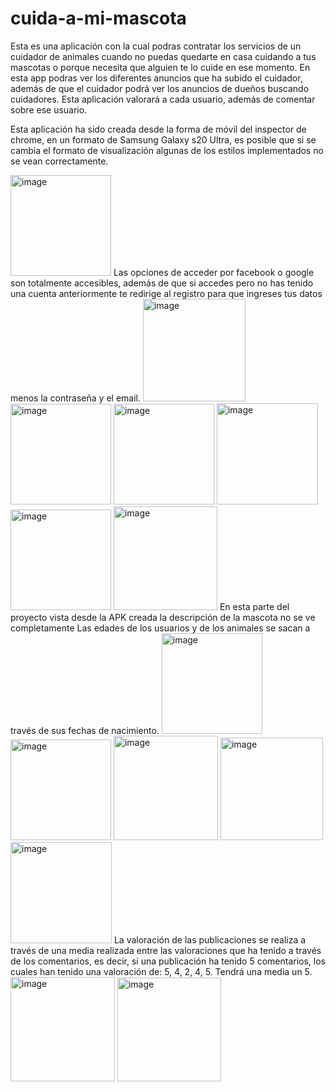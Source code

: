 # cuida-a-mi-mascota

Esta es una aplicación con la cual podras contratar los servicios de un cuidador de animales cuando no puedas quedarte en casa cuidando a tus mascotas o porque necesita que alguien te lo cuide en ese momento. 
En esta app podras ver los diferentes anuncios que ha subido el cuidador, además de que el cuidador podrá ver los anuncios de dueños buscando cuidadores. Esta aplicación valorará a cada usuario, además de comentar sobre ese usuario.

Esta aplicación ha sido creada desde la forma de móvil del inspector de chrome, en un formato de Samsung Galaxy s20 Ultra, es posible que si se cambia el formato de visualización algunas de los estilos implementados no se vean correctamente.

<img width="161" alt="image" src="https://user-images.githubusercontent.com/91321987/157539359-16083353-8b09-40a0-8711-80c05911827a.png">
Las opciones de acceder por facebook o google son totalmente accesibles, además de que si accedes pero no has tenido una cuenta anteriormente te redirige al registro para que ingreses tus datos menos la contraseña y el email.
<img width="164" alt="image" src="https://user-images.githubusercontent.com/91321987/157540797-0aa7ea5a-cea8-4668-85c2-bfa429f9e227.png">
<img width="161" alt="image" src="https://user-images.githubusercontent.com/91321987/157540851-d6a8bd6c-31e4-499e-9795-335f4b664453.png">
<img width="161" alt="image" src="https://user-images.githubusercontent.com/91321987/157539482-e01c6573-afcb-4278-8962-d3afaa361ba5.png">
<img width="162" alt="image" src="https://user-images.githubusercontent.com/91321987/157539558-1c493a1d-c1d1-4d8c-bc75-11e9dd71cc4b.png">
<img width="161" alt="image" src="https://user-images.githubusercontent.com/91321987/157539621-28ea4a0a-d6d5-47e4-aebf-fa7c848c247f.png">
<img width="166" alt="image" src="https://user-images.githubusercontent.com/91321987/157539709-37c2ddc3-648b-472c-9f07-a868860957e6.png">
En esta parte del proyecto vista desde la APK creada la descripción de la mascota no se ve completamente
Las edades de los usuarios y de los animales se sacan a través de sus fechas de nacimiento.
<img width="161" alt="image" src="https://user-images.githubusercontent.com/91321987/157539845-184f7305-87a5-4efc-a89f-ee0a849db22d.png">
<img width="161" alt="image" src="https://user-images.githubusercontent.com/91321987/157539936-e31e902d-4728-4013-b304-7204b39ddbeb.png">
<img width="167" alt="image" src="https://user-images.githubusercontent.com/91321987/157539985-01f53f92-d697-4711-9f58-1b2f72eebc63.png">
<img width="164" alt="image" src="https://user-images.githubusercontent.com/91321987/157540060-7159e3a1-d620-4b60-8eb7-a4162a436af8.png">
<img width="162" alt="image" src="https://user-images.githubusercontent.com/91321987/157540090-ee3d388a-c9f6-4985-8f74-bdb234ad3d9a.png">
La valoración de las publicaciones se realiza a través de una media realizada entre las valoraciones que ha tenido a través de los comentarios, es decir, si una publicación ha tenido 5 comentarios, los cuales han tenido una valoración de: 5, 4, 2, 4, 5. Tendrá una media un 5.
<img width="167" alt="image" src="https://user-images.githubusercontent.com/91321987/157540513-3286a83b-1799-4d0a-b1af-72929ab4b9ad.png">
<img width="166" alt="image" src="https://user-images.githubusercontent.com/91321987/157540542-eacde35a-c01e-40d4-9245-313b8a077adb.png">



